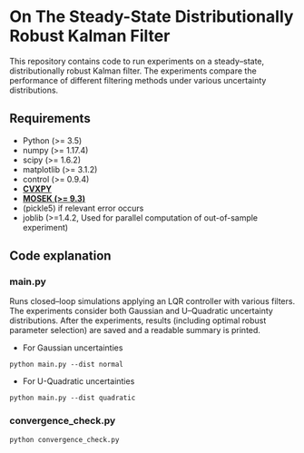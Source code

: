On The Steady-State Distributionally Robust Kalman Filter
====================================================

This repository contains code to run experiments on a steady–state, distributionally robust Kalman filter. 
The experiments compare the performance of different filtering methods under various uncertainty distributions.

## Requirements
- Python (>= 3.5)
- numpy (>= 1.17.4)
- scipy (>= 1.6.2)
- matplotlib (>= 3.1.2)
- control (>= 0.9.4)
- **[CVXPY](https://www.cvxpy.org/)**
- **[MOSEK (>= 9.3)](https://www.mosek.com/)**
- (pickle5) if relevant error occurs
- joblib (>=1.4.2, Used for parallel computation of out-of-sample experiment)

## Code explanation

### main.py

Runs closed–loop simulations applying an LQR controller with various filters. The experiments consider both Gaussian and U–Quadratic uncertainty distributions. After the experiments, results (including optimal robust parameter selection) are saved and a readable summary is printed.

- For Gaussian uncertainties

```
python main.py --dist normal
```

- For U-Quadratic uncertainties

```
python main.py --dist quadratic
```

### convergence_check.py

```
python convergence_check.py
```